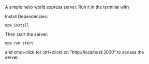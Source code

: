 A simple hello world express server. Run it in the terminal with

Install Dependencies:

```
npm install
```
Then start the server:

```
npm run start
```

and cmd+click (or ctrl+click) on "http://localhost:3000" to access the server.